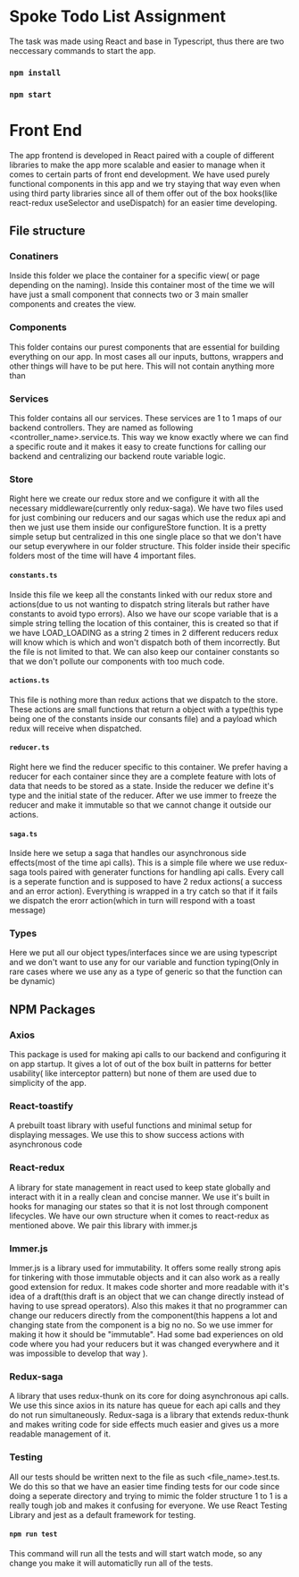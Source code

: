 # Spoke Todo List Assignment

The task was made using React and base in Typescript, thus there are two neccessary commands to start the app. 

### `npm install`

### `npm start`

# Front End 

The app frontend is developed in React paired with a couple of different libraries to make the app more scalable and easier to manage when it comes to certain parts of front end development. We have used purely functional components in this app and we try staying that way even when using third party libraries since all of them offer out of the box hooks(like react-redux useSelector and useDispatch) for an easier time developing.

## File structure

### Conatiners
Inside this folder we place the container for a specific view( or page depending on the naming). Inside this container most of the time we will have just a small component that connects two or 3 main smaller components and creates the view.

### Components
This folder contains our purest components that are essential for building everything on our app. In most cases all our inputs, buttons, wrappers and other things will have to be put here. This will not contain anything more than

### Services
This folder contains all our services. These services are 1 to 1 maps of our backend controllers. They are named as following <controller_name>.service.ts. This way we know exactly where we can find a specific route and it makes it easy to create functions for calling our backend and centralizing our backend route variable logic.

### Store
Right here we create our redux store and we configure it with all the necessary middleware(currently only redux-saga). We have two files used for just combining our reducers and our sagas which use the redux api and then we just use them inside our configureStore function. It is a pretty simple setup but centralized in this one single place so that we don't have our setup everywhere in our folder structure.
This folder inside their specific folders most of the time will have 4 important files.
#### `constants.ts`
Inside this file we keep all the constants linked with our redux store and actions(due to us not wanting to dispatch string literals but rather have constants to avoid typo errors). 
Also we have our scope variable that is a simple string telling the location of this container, this is created so that if we have LOAD_LOADING as a string 2 times in 2 different reducers redux will know which is which and won't dispatch both of them incorrectly. 
But the file is not limited to that. We can also keep our container constants so that we don't pollute our components with too much code. 
#### `actions.ts`
This file is nothing more than redux actions that we dispatch to the store. These actions are small functions that return a object with a type(this type being one of the constants inside our consants file) and a payload which redux will receive when dispatched.
#### `reducer.ts`
Right here we find the reducer specific to this container. We prefer having a reducer for each container since they are a complete feature with lots of data that needs to be stored as a state. Inside the reducer we define it's type and the initial state of the reducer. After we use immer to freeze the reducer and make it immutable so that we cannot change it outside our actions.
#### `saga.ts`
Inside here we setup a saga that handles our asynchronous side effects(most of the time api calls). This is a simple file where we use redux-saga tools paired with generater functions for handling api calls. Every call is a seperate function and is supposed to have 2 redux actions( a success and an error action). Everything is wrapped in a try catch so that if it fails we dispatch the erorr action(which in turn will respond with a toast message)

### Types
Here we put all our object types/interfaces since we are using typescript and we don't want to use any for our variable and function typing(Only in rare cases where we use any as a type of generic so that the function can be dynamic)

## NPM Packages

### Axios
This package is used for making api calls to our backend and configuring it on app startup. It gives a lot of out of the box built in patterns for better usability( like interceptor pattern) but none of them are used due to simplicity of the app.

### React-toastify
A prebuilt toast library with useful functions and minimal setup for displaying messages. We use this to show success actions with asynchronous code

### React-redux
A library for state management in react used to keep state globally and interact with it in a really clean and concise manner. We use it's built in hooks for managing our states so that it is not lost through component lifecycles. We have our own structure when it comes to react-redux as mentioned above. We pair this library with immer.js

### Immer.js
Immer.js is a library used for immutability. It offers some really strong apis for tinkering with those immutable objects and it can also work as a really good extension for redux. It makes code shorter and more readable with it's idea of a draft(this draft is an object that we can change directly instead of having to use spread operators). Also this makes it that no programmer can change our reducers directly from the component(this happens a lot and changing state from the component is a big no no. So we use immer for making it how it should be "immutable". Had some bad experiences on old code where you had your reducers but it was changed everywhere and it was impossible to develop that way ).

### Redux-saga
A library that uses redux-thunk on its core for doing asynchronous api calls. We use this since axios in its nature has queue for each api calls and they do not run simultaneously. Redux-saga is a library that extends redux-thunk and makes writing code for side effects much easier and gives us a more readable management of it.   

### Testing

All our tests should be written next to the file as such <file_name>.test.ts. We do this so that we have an easier time finding tests for our code since doing a seperate directory and trying to mimic the folder structure 1 to 1 is a really tough job and makes it confusing for everyone. We use React Testing Library and jest as a default framework for testing.

#### `npm run test`
This command will run all the tests and will start watch mode, so any change you make it will automaticlly run all of the tests.